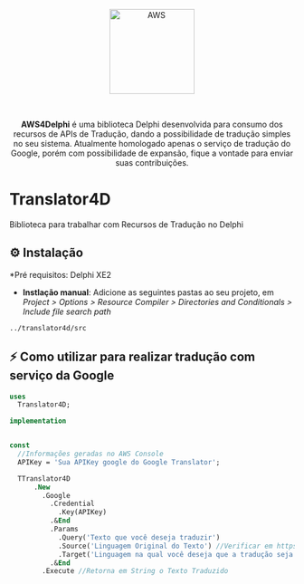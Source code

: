 <p align="center">
  <a href="https://lh3.googleusercontent.com/ZQR85mP4pYb8IVuUFX0AEwN_u-ypudSto_PhAFjKhz-QUm6TMpzvnckHvK5YHN9sKhXjdsdc8q9ZMIyZnXwNWxaaNFXgNo8r4LYSaQ">
    <img alt="AWS" height="150" src="https://lh3.googleusercontent.com/ZQR85mP4pYb8IVuUFX0AEwN_u-ypudSto_PhAFjKhz-QUm6TMpzvnckHvK5YHN9sKhXjdsdc8q9ZMIyZnXwNWxaaNFXgNo8r4LYSaQ">
  </a>  
</p><br>
<p align="center">
  <b>AWS4Delphi</b> é uma biblioteca Delphi desenvolvida para consumo dos recursos de APIs de Tradução, dando a possibilidade de tradução simples no seu sistema. Atualmente homologado apenas o serviço de tradução do Google, porém com possibilidade de expansão, fique a vontade para enviar suas contribuições.

# Translator4D
Biblioteca para trabalhar com Recursos de Tradução no Delphi


## ⚙️ Instalação 

*Pré requisitos: Delphi XE2


* **Instlação manual**: Adicione as seguintes pastas ao seu projeto, em *Project > Options > Resource Compiler > Directories and Conditionals > Include file search path*

```
../translator4d/src
```

## ⚡️ Como utilizar para realizar tradução com serviço da Google

```pascal
uses
  Translator4D;

implementation


const
  //Informações geradas no AWS Console
  APIKey = 'Sua APIKey google do Google Translator';

  TTranslator4D
      .New
        .Google
          .Credential
            .Key(APIKey)
          .&End
          .Params
            .Query('Texto que você deseja traduzir')
            .Source('Linguagem Original do Texto') //Verificar em https://cloud.google.com/translate/docs/languages?hl=pt-br as abreviações das linguagens disponíveis
            .Target('Linguagem na qual você deseja que a tradução seja feira') //Verificar em https://cloud.google.com/translate/docs/languages?hl=pt-br as abreviações das linguagens disponíveis
          .&End
        .Execute //Retorna em String o Texto Traduzido
```